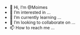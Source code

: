 - 👋 Hi, I’m @Moimes
- 👀 I’m interested in ...
- 🌱 I’m currently learning ...
- 💞️ I’m looking to collaborate on ...
- 📫 How to reach me ...

<!---
Moimes/Moimes is a ✨ special ✨ repository because its `README.md` (this file) appears on your GitHub profile.
You can click the Preview link to take a look at your changes.
--->
